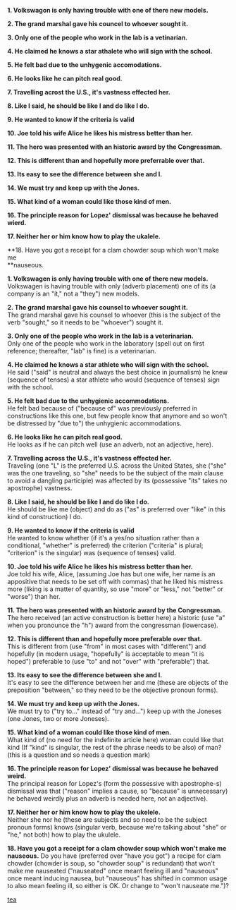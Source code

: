 **1. Volkswagon is only having trouble with one of there new models.<br>****2. The grand marshal gave his councel to whoever sought it.<br>****3. Only one of the people who work in the lab is a vetinarian.<br>****4. He claimed he knows a star athalete who will sign with the school.<br>****5. He felt bad due to the unhygenic accomodations.<br>****6. He looks like he can pitch real good.<br>****7. Travelling acrost the U.S., it's vastness effected her.<br>****8. Like I said, he should be like I and do like I do.<br>****9. He wanted to know if the criteria is valid<br>****10. Joe told his wife Alice he likes his mistress better than her.<br>****11. The hero was presented with an historic award by the Congressman.<br>****12. This is different than and hopefully more preferrable over that.<br>****13. Its easy to see the difference between she and I.<br>****14. We must try and keep up with the Jones.<br>****15. What kind of a woman could like those kind of men.<br>****16. The principle reason for Lopez' dismissal was because he behaved wierd.<br>****17. Neither her or him know how to play the ukalele.<br>****18. Have you got a receipt for a clam chowder soup which won't make me <br>**nauseous.**1. Volkswagen is only having trouble with one of there new models.<br>**Volkswagen is having trouble with only (adverb placement) one of its (a company is an "it," not a "they") new models.**2. The grand marshal gave his counsel to whoever sought it.<br>**The grand marshal gave his counsel to whoever (this is the subject of the verb "sought," so it needs to be "whoever") sought it.**3. Only one of the people who work in the lab is a veterinarian.<br>**Only one of the people who work in the laboratory (spell out on first reference; thereafter, "lab" is fine) is a veterinarian.**4. He claimed he knows a star athlete who will sign with the school.<br>**He said ("said" is neutral and always the best choice in journalism) he knew (sequence of tenses) a star athlete  who would (sequence of tenses) sign with the school.**5. He felt bad due to the unhygienic accommodations.<br>**He felt bad because of ("because of" was previously preferred in constructions like this one, but few people know that anymore and so won't be distressed by "due to") the unhygienic  accommodations.**6. He looks like he can pitch real good.<br>**He looks as if he can pitch well (use an adverb, not an adjective, here).**7. Travelling across the U.S., it's vastness effected her.<br>**Traveling (one "L" is the preferred U.S. across  the United States, she ("she" was the one traveling, so "she" needs to be the subject of the main clause to avoid a dangling participle) was affected by its (possessive "its" takes no apostrophe) vastness.**8. Like I said, he should be like I and do like I do.<br>**He should be like me (object) and do as ("as" is preferred over "like" in this kind of construction) I do.**9. He wanted to know if the criteria is valid<br>**He wanted to know whether (if it's a yes/no situation rather than a conditional, "whether" is preferred) the criterion ("criteria" is plural; "criterion" is the singular) was (sequence of tenses) valid.**10. Joe told his wife Alice he likes his mistress better than her.<br>**Joe told his wife, Alice, (assuming Joe has but one wife, her name is an appositive that needs to be set off with commas) that he liked his mistress more (liking is a matter of quantity, so use "more" or "less," not "better" or "worse") than her.**11. The hero was presented with an historic award by the Congressman.<br>**The hero received (an active construction is better here) a historic (use "a" when you pronounce the "h") award from the congressman (lowercase).**12. This is different than and hopefully more preferable over that.<br>**This is different from (use "from" in most cases with "different") and hopefully (in modern usage, "hopefully" is acceptable to mean "it is hoped") preferable  to (use "to" and not "over" with "preferable") that.**13. Its easy to see the difference between she and I.<br>**It's easy to see the difference between her and me (these are objects of the preposition "between," so they need to be the objective pronoun forms).**14. We must try and keep up with the Jones.<br>**We must try to ("try to..." instead of "try and...")  keep up with the Joneses (one Jones, two or more Joneses).**15. What kind of a woman could like those kind of men.<br>**What kind of (no need for the indefinite article here) woman could like that kind (If "kind" is singular, the rest of the phrase needs to be also) of man? (this is a question and so needs a question mark)**16. The principle reason for Lopez' dismissal was because he behaved weird.<br>**The principal  reason for Lopez's (form the possessive with apostrophe-s) dismissal was that ("reason" implies a cause, so "because" is unnecessary) he behaved weirdly  plus an adverb is needed here, not an adjective).**17. Neither her or him know how to play the ukelele.<br>**Neither she nor he (these are subjects and so need to be the subject pronoun forms) knows (singular verb, because we're talking about "she" or "he," not both) how to play the ukulele.**18. Have you got a receipt for a clam chowder soup which won't make me <br>nauseous.**Do you have (preferred over "have you got") a recipe for clam chowder (chowder is soup, so "chowder soup" is redundant) that won't make me nauseated ("nauseated" once meant feeling ill and "nauseous" once meant inducing nausea, but "nauseous" has shifted in common usage to also mean feeling ill, so either is OK. Or change to "won't nauseate me.")?

[tea](http://www.tea.org)
